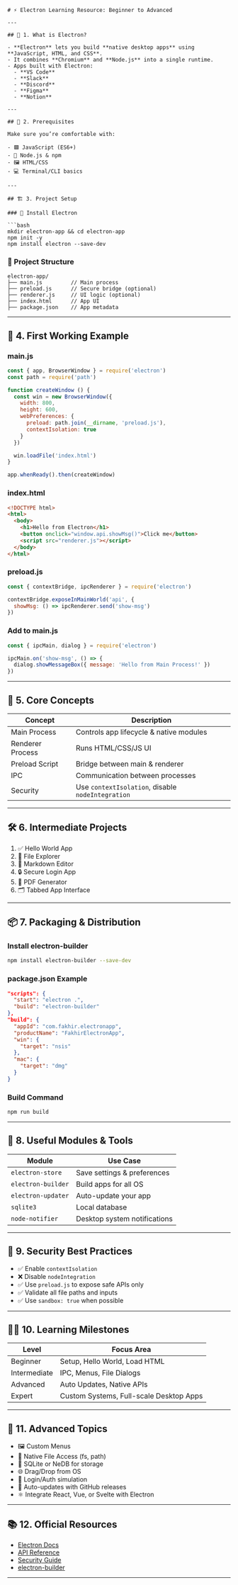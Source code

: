 ````
# ⚡️ Electron Learning Resource: Beginner to Advanced

---

## 📘 1. What is Electron?

- **Electron** lets you build **native desktop apps** using **JavaScript, HTML, and CSS**.
- It combines **Chromium** and **Node.js** into a single runtime.
- Apps built with Electron:
  - **VS Code**
  - **Slack**
  - **Discord**
  - **Figma**
  - **Notion**

---

## 🚀 2. Prerequisites

Make sure you’re comfortable with:

- 🟩 JavaScript (ES6+)
- 🧩 Node.js & npm
- 🖼 HTML/CSS
- 💻 Terminal/CLI basics

---

## 🏗 3. Project Setup

### 🔧 Install Electron

```bash
mkdir electron-app && cd electron-app
npm init -y
npm install electron --save-dev
````

### 📁 Project Structure

```
electron-app/
├── main.js         // Main process
├── preload.js      // Secure bridge (optional)
├── renderer.js     // UI logic (optional)
├── index.html      // App UI
├── package.json    // App metadata
```

---

## 🧪 4. First Working Example

### main.js

```js
const { app, BrowserWindow } = require('electron')
const path = require('path')

function createWindow () {
  const win = new BrowserWindow({
    width: 800,
    height: 600,
    webPreferences: {
      preload: path.join(__dirname, 'preload.js'),
      contextIsolation: true
    }
  })

  win.loadFile('index.html')
}

app.whenReady().then(createWindow)
```

### index.html

```html
<!DOCTYPE html>
<html>
  <body>
    <h1>Hello from Electron</h1>
    <button onclick="window.api.showMsg()">Click me</button>
    <script src="renderer.js"></script>
  </body>
</html>
```

### preload.js

```js
const { contextBridge, ipcRenderer } = require('electron')

contextBridge.exposeInMainWorld('api', {
  showMsg: () => ipcRenderer.send('show-msg')
})
```

### Add to main.js

```js
const { ipcMain, dialog } = require('electron')

ipcMain.on('show-msg', () => {
  dialog.showMessageBox({ message: 'Hello from Main Process!' })
})
```

---

## 🧠 5. Core Concepts

| Concept          | Description                                       |
| ---------------- | ------------------------------------------------- |
| Main Process     | Controls app lifecycle & native modules           |
| Renderer Process | Runs HTML/CSS/JS UI                               |
| Preload Script   | Bridge between main & renderer                    |
| IPC              | Communication between processes                   |
| Security         | Use `contextIsolation`, disable `nodeIntegration` |

---

## 🛠 6. Intermediate Projects

1. ✅ Hello World App
2. 📁 File Explorer
3. 📝 Markdown Editor
4. 🔒 Secure Login App
5. 🧾 PDF Generator
6. 🗂 Tabbed App Interface

---

## 📦 7. Packaging & Distribution

### Install electron-builder

```bash
npm install electron-builder --save-dev
```

### package.json Example

```json
"scripts": {
  "start": "electron .",
  "build": "electron-builder"
},
"build": {
  "appId": "com.fakhir.electronapp",
  "productName": "FakhirElectronApp",
  "win": {
    "target": "nsis"
  },
  "mac": {
    "target": "dmg"
  }
}
```

### Build Command

```bash
npm run build
```

---

## 🔌 8. Useful Modules & Tools

| Module             | Use Case                     |
| ------------------ | ---------------------------- |
| `electron-store`   | Save settings & preferences  |
| `electron-builder` | Build apps for all OS        |
| `electron-updater` | Auto-update your app         |
| `sqlite3`          | Local database               |
| `node-notifier`    | Desktop system notifications |

---

## 🔐 9. Security Best Practices

* ✅ Enable `contextIsolation`
* ❌ Disable `nodeIntegration`
* ✅ Use `preload.js` to expose safe APIs only
* ✅ Validate all file paths and inputs
* ✅ Use `sandbox: true` when possible

---

## 🧑‍🎓 10. Learning Milestones

| Level        | Focus Area                              |
| ------------ | --------------------------------------- |
| Beginner     | Setup, Hello World, Load HTML           |
| Intermediate | IPC, Menus, File Dialogs                |
| Advanced     | Auto Updates, Native APIs               |
| Expert       | Custom Systems, Full-scale Desktop Apps |

---

## 🔮 11. Advanced Topics

* 🖼 Custom Menus
* 📁 Native File Access (fs, path)
* 🧠 SQLite or NeDB for storage
* 🌐 Drag/Drop from OS
* 🔐 Login/Auth simulation
* 🔄 Auto-updates with GitHub releases
* ⚛ Integrate React, Vue, or Svelte with Electron

---

## 📚 12. Official Resources

* [Electron Docs](https://www.electronjs.org/docs/latest/)
* [API Reference](https://www.electronjs.org/docs/latest/api/)
* [Security Guide](https://www.electronjs.org/docs/latest/tutorial/security)
* [electron-builder](https://www.electron.build/)

---

